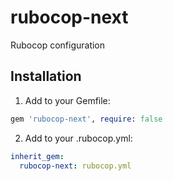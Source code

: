 # rubocop-next

Rubocop configuration

## Installation

1. Add to your Gemfile:

```ruby
gem 'rubocop-next', require: false
```

2. Add to your .rubocop.yml:

```yaml
inherit_gem:
  rubocop-next: rubocop.yml
```
